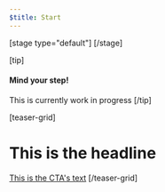 ```yaml
---
$title: Start
---
```


[stage type="default"]
[/stage]

[tip]
#### Mind your step!
This is currently work in progress
[/tip]

[teaser-grid]
# This is the headline

[](content/amp-dev/overview/framework.md)
[](content/amp-dev/overview/index.md)
[](content/amp-dev/overview/framework.md)

[This is the CTA's text](content/amp-dev/index.md)
[/teaser-grid]
